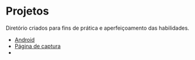 # Projetos
 Diretório criados para fins de prática e aperfeiçoamento das habilidades. 

<ul>
 <li><a href="https://llucasbrasil.github.io/Projetos/site-android/index.html">Android</a></li>
 <li><a href="https://llucasbrasil.github.io/Projetos/pagina-captura-workshop/index.html">Página de captura</a><li>
 </ul>
